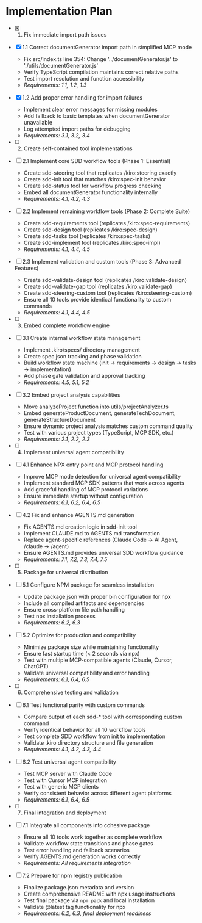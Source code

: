 # Implementation Plan

- [x] 1. Fix immediate import path issues
- [x] 1.1 Correct documentGenerator import path in simplified MCP mode
  - Fix src/index.ts line 354: Change '../documentGenerator.js' to './utils/documentGenerator.js'
  - Verify TypeScript compilation maintains correct relative paths
  - Test import resolution and function accessibility
  - _Requirements: 1.1, 1.2, 1.3_

- [x] 1.2 Add proper error handling for import failures
  - Implement clear error messages for missing modules
  - Add fallback to basic templates when documentGenerator unavailable
  - Log attempted import paths for debugging
  - _Requirements: 3.1, 3.2, 3.4_

- [ ] 2. Create self-contained tool implementations
- [ ] 2.1 Implement core SDD workflow tools (Phase 1: Essential)
  - Create sdd-steering tool that replicates /kiro:steering exactly
  - Create sdd-init tool that matches /kiro:spec-init behavior
  - Create sdd-status tool for workflow progress checking
  - Embed all documentGenerator functionality internally
  - _Requirements: 4.1, 4.2, 4.3_

- [ ] 2.2 Implement remaining workflow tools (Phase 2: Complete Suite)
  - Create sdd-requirements tool (replicates /kiro:spec-requirements)
  - Create sdd-design tool (replicates /kiro:spec-design)
  - Create sdd-tasks tool (replicates /kiro:spec-tasks)
  - Create sdd-implement tool (replicates /kiro:spec-impl)
  - _Requirements: 4.1, 4.4, 4.5_

- [ ] 2.3 Implement validation and custom tools (Phase 3: Advanced Features)
  - Create sdd-validate-design tool (replicates /kiro:validate-design)
  - Create sdd-validate-gap tool (replicates /kiro:validate-gap)
  - Create sdd-steering-custom tool (replicates /kiro:steering-custom)
  - Ensure all 10 tools provide identical functionality to custom commands
  - _Requirements: 4.1, 4.4, 4.5_

- [ ] 3. Embed complete workflow engine
- [ ] 3.1 Create internal workflow state management
  - Implement .kiro/specs/ directory management
  - Create spec.json tracking and phase validation
  - Build workflow state machine (init → requirements → design → tasks → implementation)
  - Add phase gate validation and approval tracking
  - _Requirements: 4.5, 5.1, 5.2_

- [ ] 3.2 Embed project analysis capabilities
  - Move analyzeProject function into utils/projectAnalyzer.ts
  - Embed generateProductDocument, generateTechDocument, generateStructureDocument
  - Ensure dynamic project analysis matches custom command quality
  - Test with various project types (TypeScript, MCP SDK, etc.)
  - _Requirements: 2.1, 2.2, 2.3_

- [ ] 4. Implement universal agent compatibility
- [ ] 4.1 Enhance NPX entry point and MCP protocol handling
  - Improve MCP mode detection for universal agent compatibility
  - Implement standard MCP SDK patterns that work across agents
  - Add graceful handling of MCP protocol variations
  - Ensure immediate startup without configuration
  - _Requirements: 6.1, 6.2, 6.4, 6.5_

- [ ] 4.2 Fix and enhance AGENTS.md generation
  - Fix AGENTS.md creation logic in sdd-init tool
  - Implement CLAUDE.md to AGENTS.md transformation
  - Replace agent-specific references (Claude Code → AI Agent, /claude → /agent)
  - Ensure AGENTS.md provides universal SDD workflow guidance
  - _Requirements: 7.1, 7.2, 7.3, 7.4, 7.5_

- [ ] 5. Package for universal distribution
- [ ] 5.1 Configure NPM package for seamless installation
  - Update package.json with proper bin configuration for npx
  - Include all compiled artifacts and dependencies
  - Ensure cross-platform file path handling
  - Test npx installation process
  - _Requirements: 6.2, 6.3_

- [ ] 5.2 Optimize for production and compatibility
  - Minimize package size while maintaining functionality
  - Ensure fast startup time (< 2 seconds via npx)
  - Test with multiple MCP-compatible agents (Claude, Cursor, ChatGPT)
  - Validate universal compatibility and error handling
  - _Requirements: 6.1, 6.4, 6.5_

- [ ] 6. Comprehensive testing and validation
- [ ] 6.1 Test functional parity with custom commands
  - Compare output of each sdd-* tool with corresponding custom command
  - Verify identical behavior for all 10 workflow tools
  - Test complete SDD workflow from init to implementation
  - Validate .kiro directory structure and file generation
  - _Requirements: 4.1, 4.2, 4.3, 4.4_

- [ ] 6.2 Test universal agent compatibility
  - Test MCP server with Claude Code
  - Test with Cursor MCP integration
  - Test with generic MCP clients
  - Verify consistent behavior across different agent platforms
  - _Requirements: 6.1, 6.4, 6.5_

- [ ] 7. Final integration and deployment
- [ ] 7.1 Integrate all components into cohesive package
  - Ensure all 10 tools work together as complete workflow
  - Validate workflow state transitions and phase gates
  - Test error handling and fallback scenarios
  - Verify AGENTS.md generation works correctly
  - _Requirements: All requirements integration_

- [ ] 7.2 Prepare for npm registry publication
  - Finalize package.json metadata and version
  - Create comprehensive README with npx usage instructions
  - Test final package via `npm pack` and local installation
  - Validate @latest tag functionality for npx
  - _Requirements: 6.2, 6.3, final deployment readiness_